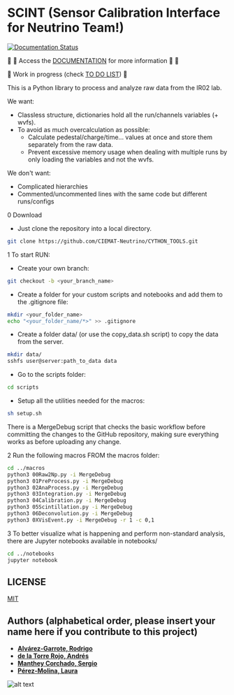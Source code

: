 # SCINT (Sensor Calibration Interface for Neutrino Team!)

[![Documentation Status](https://readthedocs.org/projects/cython-tools/badge/?version=latest)](https://cython-tools.readthedocs.io/en/latest/?badge=latest)

:book: :page_with_curl: Access the [DOCUMENTATION](https://cython-tools.readthedocs.io/en/latest/) for more information :page_with_curl: :book:

:construction:
Work in progress (check [TO DO LIST](https://github.com/CIEMAT-Neutrino/CYTHON_TOOLS/blob/main/To_Do.md))
:construction:

This is a Python library to process and analyze raw data from the IR02 lab.

We want:

* Classless structure, dictionaries hold all the run/channels variables (+ wvfs).
* To avoid as much overcalculation as possible:
  * Calculate pedestal/charge/time... values at once and store them separately from the raw data.
  * Prevent excessive memory usage when dealing with multiple runs by only loading the variables and not the wvfs.

We don't want:

* Complicated hierarchies
* Commented/uncommented lines with the same code but different runs/configs

0 Download

* Just clone the repository into a local directory.

```bash
git clone https://github.com/CIEMAT-Neutrino/CYTHON_TOOLS.git 
```

1 To start RUN:

* Create your own branch:

```bash
git checkout -b <your_branch_name>
```

* Create a folder for your custom scripts and notebooks and add them to the .gitignore file:

```bash
mkdir <your_folder_name>
echo "<your_folder_name/*>" >> .gitignore
```

* Create a folder data/ (or use the copy_data.sh script) to copy the data from the server.

```bash
mkdir data/
sshfs user@server:path_to_data data
```

* Go to the scripts folder:
  
```bash
cd scripts
```

* Setup all the utilities needed for the macros:

```bash
sh setup.sh 
```

There is a MergeDebug script that checks the basic workflow before committing the changes to the GitHub repository, making sure everything works as before uploading any change.

2 Run the following macros FROM the macros folder:

```bash
cd ../macros
python3 00Raw2Np.py -i MergeDebug
python3 01PreProcess.py -i MergeDebug 
python3 02AnaProcess.py -i MergeDebug
python3 03Integration.py -i MergeDebug
python3 04Calibration.py -i MergeDebug
python3 05Scintillation.py -i MergeDebug
python3 06Deconvolution.py -i MergeDebug
python3 0XVisEvent.py -i MergeDebug -r 1 -c 0,1
```

3 To better visualize what is happening and perform non-standard analysis, there are Jupyter notebooks available in notebooks/

```bash
cd ../notebooks
jupyter notebook
```

## LICENSE
[MIT](https://choosealicense.com/licenses/mit/)

## Authors (alphabetical order, please insert your name here if you contribute to this project)

* [**Alvárez-Garrote, Rodrigo**](https://github.com/LauPM)
* [**de la Torre Rojo, Andrés**](https://github.com/andtorre)
* [**Manthey Corchado, Sergio**](https://github.com/mantheys)
* [**Pérez-Molina, Laura**](https://github.com/rodralva)

![alt text](https://i.imgflip.com/72cpdl.jpg)

